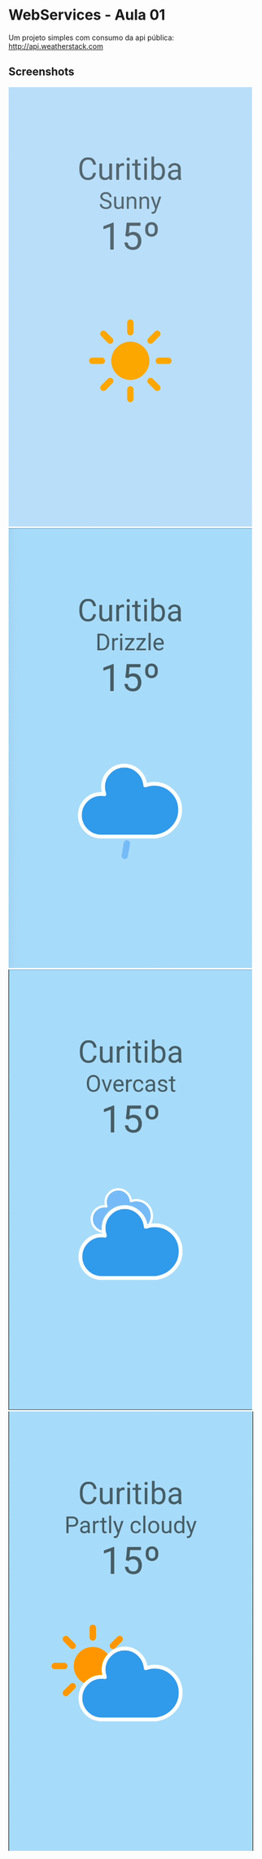 # WebServices - Aula 01

Um projeto simples com consumo da api pública: http://api.weatherstack.com

## Screenshots

![Sunny](screenshots/sunny.png)
![Drizzle](screenshots/drizzle.png)
![Overcast](screenshots/overcast.png)
![Partly Cloudy](screenshots/partly-cloudy.png)
